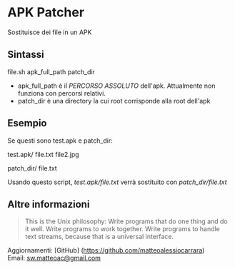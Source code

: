 # APK Patcher #

Sostituisce dei file in un APK

## Sintassi ##

file.sh apk_full_path patch_dir

 * apk_full_path è il *PERCORSO ASSOLUTO*  dell'apk. Attualmente non funziona con percorsi relativi.
 * patch_dir è una directory la cui root corrisponde alla root dell'apk

## Esempio ##

Se questi sono test.apk e patch_dir:

test.apk/
	file.txt
	file2.jpg

patch_dir/
	file.txt

Usando questo script, *test.apk/file.txt* verrà sostituito con *patch_dir/file.txt*

## Altre informazioni ##

> This is the Unix philosophy: Write programs that do one thing and do it well. Write programs to work together. Write programs to handle text streams, because that is a universal interface.  

Aggiornamenti: [GitHub] (https://github.com/matteoalessiocarrara)  
Email: sw.matteoac@gmail.com